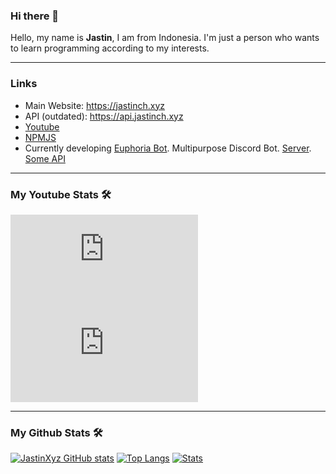 ### Hi there 👋

Hello, my name is **Jastin**, I am from Indonesia. I'm just a person who wants to learn programming according to my interests.

<hr> 

### Links
- Main Website: https://jastinch.xyz
- API (outdated): https://api.jastinch.xyz
- [Youtube](https://youtube.com/c/JastinCh)
- [NPMJS](https://www.npmjs.com/~jastinlt)
- Currently developing [Euphoria Bot](https://discord.com/oauth2/authorize?client_id=873369990655508501&permissions=8&scope=bot+applications.commands). Multipurpose Discord Bot. [Server](https://discord.gg/djpNExtBZ9). [Some API](https://api.euphoriachan.xyz)

<hr>

### My Youtube Stats 🛠
[![Subscribe My YT](https://github-readme-youtube-stats.herokuapp.com/subscribers/index.php?id=UC6Ih5SSLMP3VqCq0ouwbXJA&key=AIzaSyCwkMvIEdtNea57Y0iCoj0w3vZIdmywsHc&label=Subscribers&style=for-the-badge&color=red&labelColor=ce4630)](https://youtube.com/c/JastinCh?sub_confirmation=1)
[![My YT Views Count](https://github-readme-youtube-stats.herokuapp.com/views/index.php?id=UC6Ih5SSLMP3VqCq0ouwbXJA&key=AIzaSyCwkMvIEdtNea57Y0iCoj0w3vZIdmywsHc&label=View+Count&style=for-the-badge&color=blue&labelColor=0b689d)](https://youtube.com/c/JastinCh?sub_confirmation=1)

<hr>

### My Github Stats 🛠
[![JastinXyz GitHub stats](https://github-readme-stats.vercel.app/api?username=JastinXyz&show_icons=true&theme=algolia)](https://github.com/JastinXyz)
[![Top Langs](https://github-readme-stats.vercel.app/api/top-langs/?username=JastinXyz&layout=compact&theme=algolia)](https://github.com/JastinXyz)
[![Stats](https://github-profile-summary-cards.vercel.app/api/cards/profile-details?username=JastinXyz&theme=monokai)](https://github.com/JastinXyz)

